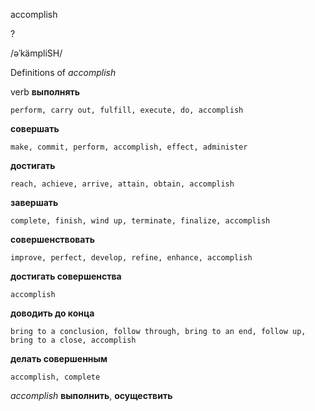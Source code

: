 accomplish

?

/əˈkämpliSH/

Definitions of _accomplish_

verb
**выполнять**

    perform, carry out, fulfill, execute, do, accomplish
**совершать**

    make, commit, perform, accomplish, effect, administer
**достигать**

    reach, achieve, arrive, attain, obtain, accomplish
**завершать**

    complete, finish, wind up, terminate, finalize, accomplish
**совершенствовать**

    improve, perfect, develop, refine, enhance, accomplish
**достигать совершенства**

    accomplish
**доводить до конца**

    bring to a conclusion, follow through, bring to an end, follow up, bring to a close, accomplish
**делать совершенным**

    accomplish, complete

_accomplish_
**выполнить**, **осуществить**
